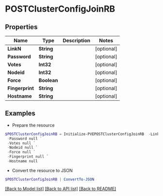 # POSTClusterConfigJoinRB
## Properties

Name | Type | Description | Notes
------------ | ------------- | ------------- | -------------
**LinkN** | **String** |  | [optional] 
**Password** | **String** |  | [optional] 
**Votes** | **Int32** |  | [optional] 
**Nodeid** | **Int32** |  | [optional] 
**Force** | **Boolean** |  | [optional] 
**Fingerprint** | **String** |  | [optional] 
**Hostname** | **String** |  | [optional] 

## Examples

- Prepare the resource
```powershell
$POSTClusterConfigJoinRB = Initialize-PVEPOSTClusterConfigJoinRB  -LinkN null `
 -Password null `
 -Votes null `
 -Nodeid null `
 -Force null `
 -Fingerprint null `
 -Hostname null
```

- Convert the resource to JSON
```powershell
$POSTClusterConfigJoinRB | ConvertTo-JSON
```

[[Back to Model list]](../README.md#documentation-for-models) [[Back to API list]](../README.md#documentation-for-api-endpoints) [[Back to README]](../README.md)

